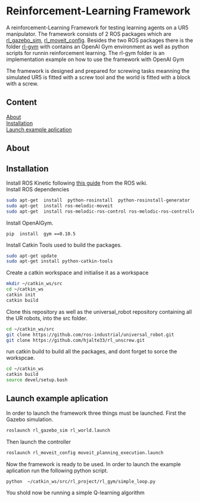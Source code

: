 # Reinforcement-Learning Framework
A reinforcement-Learning Framework for testing learning agents on a UR5 manipulator. The framework consists of 2 ROS packages which are [rl_gazebo_sim](rl_gazebo_sim), [rl_moveit_config](rl_moveit_config). Besides the two ROS packages there is the folder [rl-gym](rl-gym) with contains an OpenAI Gym environment as well as python scripts for runnin reinforcement learning. The rl-gym folder is an implementation example on how to use the framework with OpenAI Gym

The framework is designed and prepared for screwing tasks meanning the simulated UR5 is fitted with a screw tool and the world is fitted with a block with a screw.

## Content
[About](#about)  
[Installation](#installation)  
[Launch example aplication](#launch-example-aplication)  

## About


## Installation
Install ROS Kinetic following [this guide](http://wiki.ros.org/kinetic/Installation/Ubuntu) from the ROS wiki.  
Install ROS dependencies
```bash
sudo apt-get  install  python-rosinstall  python-rosinstall-generator  python-wstool  build-essential
sudo apt-get  install ros-melodic-moveit
sudo apt-get  install ros-melodic-ros-control ros-melodic-ros-controllers  ros-melodic-gazebo-ros-controllers-melodic-gazebo-pkgs ros-melodic-controller-manager
```

Install OpenAIGym.
```
pip  install  gym ==0.10.5
```


Install Catkin Tools used to build the packages.
```bash
sudo apt-get update
sudo apt-get install python-catkin-tools
```

Create a catkin workspace and initialise it as a workspace
```bash
mkdir ~/catkin_ws/src
cd ~/catkin_ws
catkin init
catkin build
```

Clone this repository as well as the universal_robot repository containing all the UR robots, into the src folder.
```bash
cd ~/catkin_ws/src
git clone https://github.com/ros-industrial/universal_robot.git
git clone https://github.com/hjalte33/rl_unscrew.git
```

run catkin build to build all the packages, and dont forget to sorce the workspcae. 
```bash
cd ~/catkin_ws
catkin build
source devel/setup.bash
```

## Launch example aplication
In order to launch the framework three things must be launched. First the Gazebo simulation.
```bash
roslaunch rl_gazebo_sim rl_world.launch
```

Then launch the controller
```bash
roslaunch rl_moveit_config moveit_planning_execution.launch
```

Now the framework is ready to be used. In order to launch the example aplication run the following python script.
```
python  ~/catkin_ws/src/rl_project/rl_gym/simple_loop.py
```
You shold now be running a simple Q-learning algorithm 
